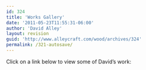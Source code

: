 ```yaml
---
id: 324
title: 'Works Gallery'
date: '2011-05-23T11:55:31-06:00'
author: 'David Alley'
layout: revision
guid: 'http://www.alleycraft.com/wood/archives/324'
permalink: /321-autosave/
---
```


Click on a link below to view some of David’s work:

<div class="category-thumbnail-list"></div>